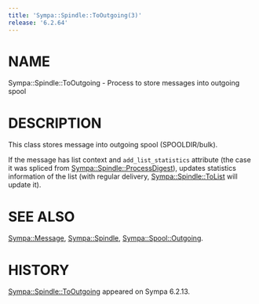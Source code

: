 ```yaml
---
title: 'Sympa::Spindle::ToOutgoing(3)'
release: '6.2.64'
---
```


# NAME

Sympa::Spindle::ToOutgoing - Process to store messages into outgoing spool

# DESCRIPTION

This class stores message into outgoing spool (SPOOLDIR/bulk).

If the message has list context and `add_list_statistics` attribute
(the case it was spliced from [Sympa::Spindle::ProcessDigest](./Sympa-Spindle-ProcessDigest.3.md)),
updates statistics information of the list (with regular delivery,
[Sympa::Spindle::ToList](./Sympa-Spindle-ToList.3.md) will update it).

# SEE ALSO

[Sympa::Message](./Sympa-Message.3.md),
[Sympa::Spindle](./Sympa-Spindle.3.md),
[Sympa::Spool::Outgoing](./Sympa-Spool-Outgoing.3.md).

# HISTORY

[Sympa::Spindle::ToOutgoing](./Sympa-Spindle-ToOutgoing.3.md) appeared on Sympa 6.2.13.
